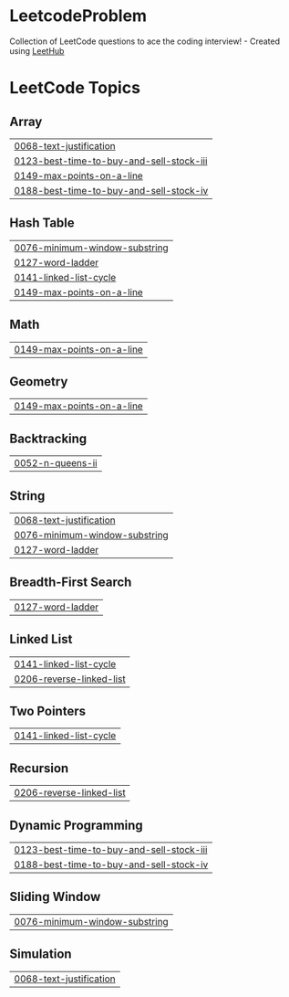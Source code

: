# LeetcodeProblem
Collection of LeetCode questions to ace the coding interview! - Created using [LeetHub](https://github.com/QasimWani/LeetHub)

<!---LeetCode Topics Start-->
# LeetCode Topics
## Array
|  |
| ------- |
| [0068-text-justification](https://github.com/JACOJACO-0720/LeetcodeProblem/tree/master/0068-text-justification) |
| [0123-best-time-to-buy-and-sell-stock-iii](https://github.com/JACOJACO-0720/LeetcodeProblem/tree/master/0123-best-time-to-buy-and-sell-stock-iii) |
| [0149-max-points-on-a-line](https://github.com/JACOJACO-0720/LeetcodeProblem/tree/master/0149-max-points-on-a-line) |
| [0188-best-time-to-buy-and-sell-stock-iv](https://github.com/JACOJACO-0720/LeetcodeProblem/tree/master/0188-best-time-to-buy-and-sell-stock-iv) |
## Hash Table
|  |
| ------- |
| [0076-minimum-window-substring](https://github.com/JACOJACO-0720/LeetcodeProblem/tree/master/0076-minimum-window-substring) |
| [0127-word-ladder](https://github.com/JACOJACO-0720/LeetcodeProblem/tree/master/0127-word-ladder) |
| [0141-linked-list-cycle](https://github.com/JACOJACO-0720/LeetcodeProblem/tree/master/0141-linked-list-cycle) |
| [0149-max-points-on-a-line](https://github.com/JACOJACO-0720/LeetcodeProblem/tree/master/0149-max-points-on-a-line) |
## Math
|  |
| ------- |
| [0149-max-points-on-a-line](https://github.com/JACOJACO-0720/LeetcodeProblem/tree/master/0149-max-points-on-a-line) |
## Geometry
|  |
| ------- |
| [0149-max-points-on-a-line](https://github.com/JACOJACO-0720/LeetcodeProblem/tree/master/0149-max-points-on-a-line) |
## Backtracking
|  |
| ------- |
| [0052-n-queens-ii](https://github.com/JACOJACO-0720/LeetcodeProblem/tree/master/0052-n-queens-ii) |
## String
|  |
| ------- |
| [0068-text-justification](https://github.com/JACOJACO-0720/LeetcodeProblem/tree/master/0068-text-justification) |
| [0076-minimum-window-substring](https://github.com/JACOJACO-0720/LeetcodeProblem/tree/master/0076-minimum-window-substring) |
| [0127-word-ladder](https://github.com/JACOJACO-0720/LeetcodeProblem/tree/master/0127-word-ladder) |
## Breadth-First Search
|  |
| ------- |
| [0127-word-ladder](https://github.com/JACOJACO-0720/LeetcodeProblem/tree/master/0127-word-ladder) |
## Linked List
|  |
| ------- |
| [0141-linked-list-cycle](https://github.com/JACOJACO-0720/LeetcodeProblem/tree/master/0141-linked-list-cycle) |
| [0206-reverse-linked-list](https://github.com/JACOJACO-0720/LeetcodeProblem/tree/master/0206-reverse-linked-list) |
## Two Pointers
|  |
| ------- |
| [0141-linked-list-cycle](https://github.com/JACOJACO-0720/LeetcodeProblem/tree/master/0141-linked-list-cycle) |
## Recursion
|  |
| ------- |
| [0206-reverse-linked-list](https://github.com/JACOJACO-0720/LeetcodeProblem/tree/master/0206-reverse-linked-list) |
## Dynamic Programming
|  |
| ------- |
| [0123-best-time-to-buy-and-sell-stock-iii](https://github.com/JACOJACO-0720/LeetcodeProblem/tree/master/0123-best-time-to-buy-and-sell-stock-iii) |
| [0188-best-time-to-buy-and-sell-stock-iv](https://github.com/JACOJACO-0720/LeetcodeProblem/tree/master/0188-best-time-to-buy-and-sell-stock-iv) |
## Sliding Window
|  |
| ------- |
| [0076-minimum-window-substring](https://github.com/JACOJACO-0720/LeetcodeProblem/tree/master/0076-minimum-window-substring) |
## Simulation
|  |
| ------- |
| [0068-text-justification](https://github.com/JACOJACO-0720/LeetcodeProblem/tree/master/0068-text-justification) |
<!---LeetCode Topics End-->